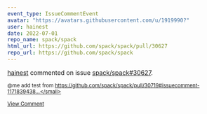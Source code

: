 ```yaml
---
event_type: IssueCommentEvent
avatar: "https://avatars.githubusercontent.com/u/1919990?"
user: hainest
date: 2022-07-01
repo_name: spack/spack
html_url: https://github.com/spack/spack/pull/30627
repo_url: https://github.com/spack/spack
---
```


<a href='https://github.com/hainest' target='_blank'>hainest</a> commented on issue <a href='https://github.com/spack/spack/pull/30627' target='_blank'>spack/spack#30627</a>.

<small>@me add test from https://github.com/spack/spack/pull/30719#issuecomment-1171839438...</small>

<a href='https://github.com/spack/spack/pull/30627' target='_blank'>View Comment</a>